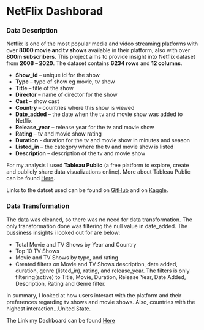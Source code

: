 # NetFlix Dashborad

### Data Description
Netflix is one of the most popular media and video streaming platforms with over **8000 movie and tv shows** available in their platform, also with over **800m subscribers**. This project aims to provide insight into Netflix dataset from **2008 – 2020**. The dataset contains **6234 rows** and **12 columns**.

* **Show_id** – unique id for the show
* **Type** – type of show eg movie, tv show
* **Title** – title of the show
* **Director** – name of director for the show
* **Cast** – show cast
* **Country** – countries where this show is viewed
* **Date_added** – the date when the tv and movie show was added to Netflix
* **Release_year** – release year for the tv and movie show
* **Rating** – tv and movie show rating
* **Duration** - duration for the tv and movie show in minutes and season
* **Listed_in** – the category where the tv and movie show is listed
* **Description** – description of the tv and movie show

For my analysis I used **Tableau Public** (a free platform to explore, create and publicly share data visualizations online). More about Tableau Public can be found [Here](https://www.tableau.com/products/public).

Links to the datset used can be found on [GitHub](https://github.com/prasertcbs/basic-dataset/blob/master/netflix_titles.csv) and on [Kaggle](https://www.kaggle.com/datasets/shivamb/netflix-shows).

### Data Transformation
The data was cleaned, so there was no need for data transformation. The only transformation done was filtering the null value in date_added.
The bussiness insights i looked out for are below:
* Total Movie and TV Shows by Year and Country
* Top 10 TV Shows
* Movie and TV Shows by type, and rating
* Created filters on Movie and TV Shows description, date added, duration, genre (listed_in), rating, and release_year. The filters is only filtering(active) to Title, Movie, Duration, Release Year, Date Added, Description, Rating and Genre filter.

In summary, I looked at how users interact with the platform and their preferences regarding tv shows and movie shows. Also, countries with the highest interaction…United State.

The Link my Dashboard can be found [Here](https://public.tableau.com/views/Netflix2_16941938655900/Netflix?:language=en-US&:display_count=n&:origin=viz_share_link)


